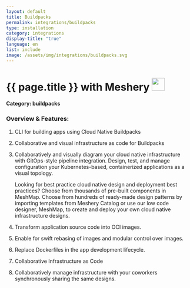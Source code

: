 ```yaml
---
layout: default
title: Buildpacks
permalink: integrations/buildpacks
type: installation
category: integrations
display-title: "true"
language: en
list: include
image: /assets/img/integrations/buildpacks.svg
---
```


<h1>{{ page.title }} with Meshery <img src="{{ page.image }}" style="width: 35px; height: 35px;" /></h1>


#### Category: buildpacks

### Overview & Features:
1. CLI for building apps using Cloud Native Buildpacks

2. Collaborative and visual infrastructure as code for Buildpacks

4. 
    Collaboratively and visually diagram your cloud native infrastructure with GitOps-style pipeline integration. Design, test, and manage configuration your Kubernetes-based, containerized applications as a visual topology.



    Looking for best practice cloud native design and deployment best practices? Choose from thousands of pre-built components in MeshMap. Choose from hundreds of ready-made design patterns by importing templates from Meshery Catalog or use our low code designer, MeshMap, to create and deploy your own cloud native infrastructure designs.



5. Transform application source code into OCI images.

6. Enable for swift rebasing of images and modular control over images.

7. Replace Dockerfiles in the app development lifecycle.

8. Collaborative Infrastructure as Code

9. Collaboratively manage infrastructure with your coworkers synchronously sharing the same designs.

